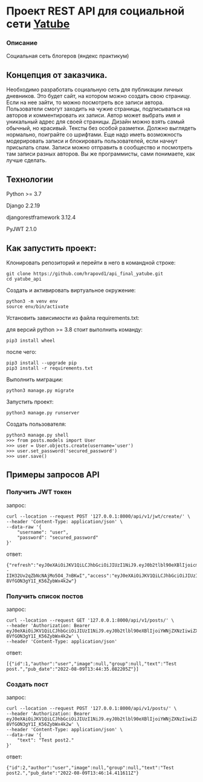 # Проект REST API для социальной сети [Yatube](https://github.com/hrapovd1/yatube_project)

### Описание
Социальная сеть блогеров (яндекс практикум)

## Концепция от заказчика.

Необходимо разработать социальную сеть для публикации личных дневников.
Это будет сайт, на котором можно создать свою страницу. Если на нее зайти, то можно посмотреть все записи автора.
Пользователи смогут заходить на чужие страницы, подписываться на авторов и комментировать их записи.
Автор может выбрать имя и уникальный адрес для своей страницы. Дизайн можно взять самый обычный, но красивый. Тексты без особой разметки.
Должно выглядеть нормально, поиграйте со шрифтами. Еще надо иметь возможность модерировать записи и блокировать пользователей, если начнут присылать спам.
Записи можно отправить в сообщество и посмотреть там записи разных авторов.
Вы же программисты, сами понимаете, как лучше сделать.

## Технологии

Python >= 3.7

Django 2.2.19

djangorestframework 3.12.4

PyJWT 2.1.0

## Как запустить проект:

Клонировать репозиторий и перейти в него в командной строке:

```
git clone https://github.com/hrapovd1/api_final_yatube.git
cd yatube_api
```

Cоздать и активировать виртуальное окружение:

```
python3 -m venv env
source env/bin/activate
```

Установить зависимости из файла requirements.txt:

для версий python >= 3.8 стоит выполнить команду:
```
pip3 install wheel
```

после чего:

```
pip3 install --upgrade pip
pip3 install -r requirements.txt
```

Выполнить миграции:

```
python3 manage.py migrate
```

Запустить проект:

```
python3 manage.py runserver
```

Создать пользователя:

```
python3 manage.py shell
>>> from posts.models import User
>>> user = User.objects.create(username='user')
>>> user.set_password('secured_password')
>>> user.save()
```

## Примеры запросов API

### Получить JWT токен

запрос:
```
curl --location --request POST '127.0.0.1:8000/api/v1/jwt/create/' \
--header 'Content-Type: application/json' \
--data-raw '{
    "username": "user",
    "password": "secured_password"
}'
```

ответ:
```
{"refresh":"eyJ0eXAiOiJKV1QiLCJhbGciOiJIUzI1NiJ9.eyJ0b2tlbl90eXBlIjoicmVmcmVzaCIsImV4cCI6MTY2MDEzODg1MSwianRpIjoiMzc4NTRkZjNiMDY5NGVhZWI5NzJjMDBmYWM4YjI3ZjgiLCJ1c2VyX2lkIjoxfQ.ExWViLjkihGTr--IIH32Uv2qZbNcNAjMo5O4_7nBKwI","access":"eyJ0eXAiOiJKV1QiLCJhbGciOiJIUzI1NiJ9.eyJ0b2tlbl90eXBlIjoiYWNjZXNzIiwiZXhwIjoxNjYwMTM4ODUxLCJqdGkiOiI1NjBmMGJmZDFhNjY0YjYxODY1Y2ZmNjFiNjdmOWM5YyIsInVzZXJfaWQiOjF9.vxy1S9izX_SfaRvsGz-8VfGON3gY1I_K56ZybWx4k2w"}
```

### Получить список постов

запрос:
```
curl --location --request GET '127.0.0.1:8000/api/v1/posts/' \
--header 'Authorization: Bearer eyJ0eXAiOiJKV1QiLCJhbGciOiJIUzI1NiJ9.eyJ0b2tlbl90eXBlIjoiYWNjZXNzIiwiZXhwIjoxNjYwMTM4ODUxLCJqdGkiOiI1NjBmMGJmZDFhNjY0YjYxODY1Y2ZmNjFiNjdmOWM5YyIsInVzZXJfaWQiOjF9.vxy1S9izX_SfaRvsGz-8VfGON3gY1I_K56ZybWx4k2w' \
--header 'Content-Type: application/json'
```

ответ:
```
[{"id":1,"author":"user","image":null,"group":null,"text":"Test post.","pub_date":"2022-08-09T13:44:35.082205Z"}]
```

### Создать пост

запрос:
```
curl --location --request POST '127.0.0.1:8000/api/v1/posts/' \
--header 'Authorization: Bearer eyJ0eXAiOiJKV1QiLCJhbGciOiJIUzI1NiJ9.eyJ0b2tlbl90eXBlIjoiYWNjZXNzIiwiZXhwIjoxNjYwMTM4ODUxLCJqdGkiOiI1NjBmMGJmZDFhNjY0YjYxODY1Y2ZmNjFiNjdmOWM5YyIsInVzZXJfaWQiOjF9.vxy1S9izX_SfaRvsGz-8VfGON3gY1I_K56ZybWx4k2w' \
--header 'Content-Type: application/json' \
--data-raw '{
    "text": "Test post2."
}'
```
ответ:
```
{"id":2,"author":"user","image":null,"group":null,"text":"Test post2.","pub_date":"2022-08-09T13:46:14.411611Z"}
```

